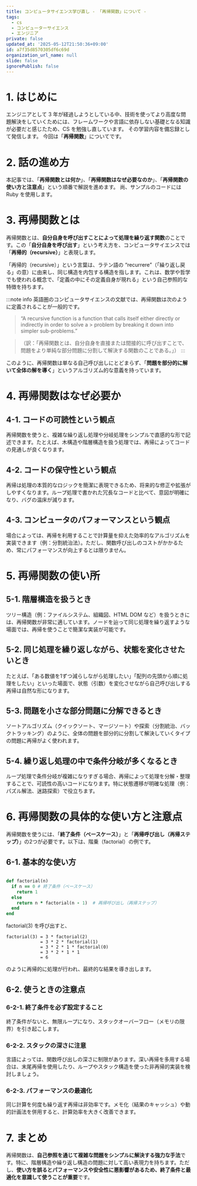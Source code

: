 ```yaml
---
title: コンピュータサイエンス学び直し - 「再帰関数」について -
tags:
  - cs
  - コンピューターサイエンス
  - エンジニア
private: false
updated_at: '2025-05-12T21:50:36+09:00'
id: a7f35d8570305df6c69d
organization_url_name: null
slide: false
ignorePublish: false
---
```


# 1. はじめに

エンジニアとして 3 年が経過しようとしている中、技術を使ってより高度な問題解決をしていくためには、フレームワークや言語に依存しない基礎となる知識が必要だと感じたため、CS を勉強し直しています。
その学習内容を備忘録として発信します。
今回は「**再帰関数**」についてです。

# 2. 話の進め方

本記事では、「**再帰関数とは何か**」、「**再帰関数はなぜ必要なのか**」、「**再帰関数の使い方と注意点**」という順番で解説を進めます。
尚、サンプルのコードには Ruby を使用します。

# 3. 再帰関数とは

再帰関数とは、**自分自身を呼び出すことによって処理を繰り返す関数**のことです。この「**自分自身を呼び出す**」という考え方を、コンピュータサイエンスでは「**再帰的（recursive）**」と表現します。

「再帰的（recursive）」という言葉は、ラテン語の “recurrere”（「繰り返し戻る」の意）に由来し、同じ構造を内包する構造を指します。これは、数学や哲学でも使われる概念で、「定義の中にその定義自身が現れる」という自己参照的な特徴を持ちます。

:::note info
英語圏のコンピュータサイエンスの文献では、再帰関数は次のように定義されることが一般的です。

> “A recursive function is a function that calls itself either directly or indirectly in order to solve a > problem by breaking it down into simpler sub-problems.”

>（訳：「再帰関数とは、自分自身を直接または間接的に呼び出すことで、問題をより単純な部分問題に分割して解決する関数のことである。」）
:::

このように、再帰関数は単なる自己呼び出しにとどまらず、「**問題を部分的に解いて全体の解を導く**」というアルゴリズム的な意義を持っています。

# 4. 再帰関数はなぜ必要か

## 4-1. コードの可読性という観点

再帰関数を使うと、複雑な繰り返し処理や分岐処理をシンプルで直感的な形で記述できます。たとえば、木構造や階層構造を扱う処理では、再帰によってコードの見通しが良くなります。

## 4-2. コードの保守性という観点

再帰は処理の本質的なロジックを簡潔に表現できるため、将来的な修正や拡張がしやすくなります。ループ処理で書かれた冗長なコードと比べて、意図が明確になり、バグの温床が減ります。

## 4-3. コンピュータのパフォーマンスという観点

場合によっては、再帰を利用することで計算量を抑えた効率的なアルゴリズムを実装できます（例：分割統治法）。ただし、関数呼び出しのコストがかかるため、常にパフォーマンスが向上するとは限りません。

# 5. 再帰関数の使い所

## 5-1. 階層構造を扱うとき

ツリー構造（例：ファイルシステム、組織図、HTML DOM など）を扱うときには、再帰関数が非常に適しています。ノードを辿って同じ処理を繰り返すような場面では、再帰を使うことで簡潔な実装が可能です。

## 5-2. 同じ処理を繰り返しながら、状態を変化させたいとき

たとえば、「ある数値を1ずつ減らしながら処理したい」「配列の先頭から順に処理をしたい」といった場面で、状態（引数）を変化させながら自己呼び出しする再帰は自然な形になります。

## 5-3. 問題を小さな部分問題に分解できるとき

ソートアルゴリズム（クイックソート、マージソート）や探索（分割統治、バックトラッキング）のように、全体の問題を部分的に分割して解決していくタイプの問題に再帰がよく使われます。

## 5-4. 繰り返し処理の中で条件分岐が多くなるとき

ループ処理で条件分岐が複雑になりすぎる場合、再帰によって処理を分解・整理することで、可読性の高いコードになります。特に状態遷移が明確な処理（例：パズル解法、迷路探索）で役立ちます。

# 6. 再帰関数の具体的な使い方と注意点

再帰関数を使うには、「**終了条件（ベースケース）**」と「**再帰呼び出し（再帰ステップ）**」の2つが必要です。以下は、階乗（factorial）の例です。

## 6-1. 基本的な使い方

``` ruby

def factorial(n)
  if n == 0 # 終了条件（ベースケース）
    return 1
  else
    return n * factorial(n - 1)  # 再帰呼び出し（再帰ステップ）
  end
end

```
factorial(3) を呼び出すと、
```
factorial(3) = 3 * factorial(2)
             = 3 * 2 * factorial(1)
             = 3 * 2 * 1 * factorial(0)
             = 3 * 2 * 1 * 1
             = 6
```
のように再帰的に処理が行われ、最終的な結果を導き出します。

## 6-2. 使うときの注意点

### 6-2-1. 終了条件を必ず設定すること

終了条件がないと、無限ループになり、スタックオーバーフロー（メモリの限界）を引き起こします。

### 6-2-2. スタックの深さに注意

言語によっては、関数呼び出しの深さに制限があります。深い再帰を多用する場合は、末尾再帰を使用したり、ループやスタック構造を使った非再帰的実装を検討しましょう。

### 6-2-3. パフォーマンスの最適化

同じ計算を何度も繰り返す再帰は非効率です。メモ化（結果のキャッシュ）や動的計画法を併用すると、計算効率を大きく改善できます。

# 7. まとめ

再帰関数は、**自己参照を通じて複雑な問題をシンプルに解決する強力な手法**です。特に、階層構造や繰り返し構造の問題に対して高い表現力を持ちます。ただし、**使い方を誤るとパフォーマンスや安全性に悪影響があるため、終了条件と最適化を意識して使うことが重要**です。

